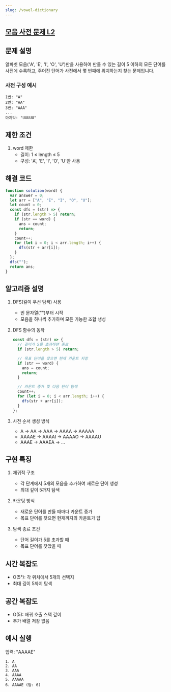 ```yaml
---
slug: /vowel-dictionary
---
```


## [모음 사전 문제 L2](https://school.programmers.co.kr/learn/courses/30/lessons/84512)

## 문제 설명

알파벳 모음('A', 'E', 'I', 'O', 'U')만을 사용하여 만들 수 있는 길이 5 이하의 모든 단어를 사전에 수록하고, 주어진 단어가 사전에서 몇 번째에 위치하는지 찾는 문제입니다.

### 사전 구성 예시

```
1번: "A"
2번: "AA"
3번: "AAA"
...
마지막: "UUUUU"
```

## 제한 조건

1. word 제한
   - 길이: 1 ≤ length ≤ 5
   - 구성: 'A', 'E', 'I', 'O', 'U'만 사용

## 해결 코드

```javascript
function solution(word) {
  var answer = 0;
  let arr = ["A", "E", "I", "O", "U"];
  let count = 0;
  const dfs = (str) => {
    if (str.length > 5) return;
    if (str == word) {
      ans = count;
      return;
    }
    count++;
    for (let i = 0; i < arr.length; i++) {
      dfs(str + arr[i]);
    }
  };
  dfs("");
  return ans;
}
```

## 알고리즘 설명

1. DFS(깊이 우선 탐색) 사용

   - 빈 문자열("")부터 시작
   - 모음을 하나씩 추가하며 모든 가능한 조합 생성

2. DFS 함수의 동작

   ```javascript
   const dfs = (str) => {
     // 길이가 5를 초과하면 종료
     if (str.length > 5) return;

     // 목표 단어를 찾으면 현재 카운트 저장
     if (str == word) {
       ans = count;
       return;
     }

     // 카운트 증가 및 다음 단어 탐색
     count++;
     for (let i = 0; i < arr.length; i++) {
       dfs(str + arr[i]);
     }
   };
   ```

3. 사전 순서 생성 방식
   - A → AA → AAA → AAAA → AAAAA
   - AAAAE → AAAAI → AAAAO → AAAAU
   - AAAE → AAAEA → ...

## 구현 특징

1. 재귀적 구조

   - 각 단계에서 5개의 모음을 추가하여 새로운 단어 생성
   - 최대 깊이 5까지 탐색

2. 카운팅 방식

   - 새로운 단어를 만들 때마다 카운트 증가
   - 목표 단어를 찾으면 현재까지의 카운트가 답

3. 탐색 종료 조건
   - 단어 길이가 5를 초과할 때
   - 목표 단어를 찾았을 때

## 시간 복잡도

- O(5⁵): 각 위치에서 5개의 선택지
- 최대 깊이 5까지 탐색

## 공간 복잡도

- O(5): 재귀 호출 스택 깊이
- 추가 배열 저장 없음

## 예시 실행

입력: "AAAAE"

```
1. A
2. AA
3. AAA
4. AAAA
5. AAAAA
6. AAAAE (답: 6)
```
